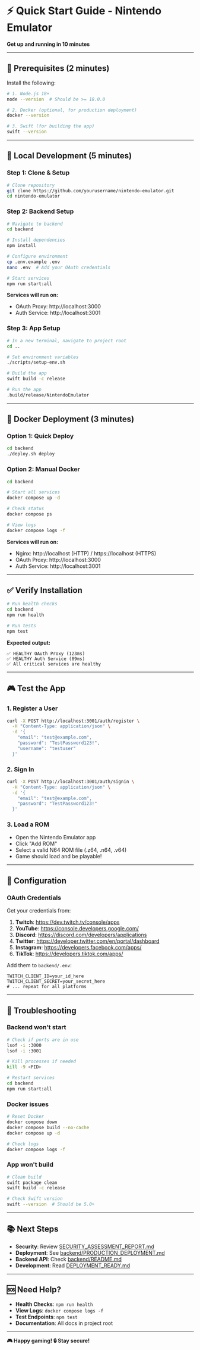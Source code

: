 # ⚡ Quick Start Guide - Nintendo Emulator

**Get up and running in 10 minutes**

---

## 🎯 Prerequisites (2 minutes)

Install the following:

```bash
# 1. Node.js 18+
node --version  # Should be >= 18.0.0

# 2. Docker (optional, for production deployment)
docker --version

# 3. Swift (for building the app)
swift --version
```

---

## 🚀 Local Development (5 minutes)

### Step 1: Clone & Setup

```bash
# Clone repository
git clone https://github.com/yourusername/nintendo-emulator.git
cd nintendo-emulator
```

### Step 2: Backend Setup

```bash
# Navigate to backend
cd backend

# Install dependencies
npm install

# Configure environment
cp .env.example .env
nano .env  # Add your OAuth credentials

# Start services
npm run start:all
```

**Services will run on:**
- OAuth Proxy: http://localhost:3000
- Auth Service: http://localhost:3001

### Step 3: App Setup

```bash
# In a new terminal, navigate to project root
cd ..

# Set environment variables
./scripts/setup-env.sh

# Build the app
swift build -c release

# Run the app
.build/release/NintendoEmulator
```

---

## 🐳 Docker Deployment (3 minutes)

### Option 1: Quick Deploy

```bash
cd backend
./deploy.sh deploy
```

### Option 2: Manual Docker

```bash
cd backend

# Start all services
docker compose up -d

# Check status
docker compose ps

# View logs
docker compose logs -f
```

**Services will run on:**
- Nginx: http://localhost (HTTP) / https://localhost (HTTPS)
- OAuth Proxy: http://localhost:3000
- Auth Service: http://localhost:3001

---

## ✅ Verify Installation

```bash
# Run health checks
cd backend
npm run health

# Run tests
npm test
```

**Expected output:**
```
✅ HEALTHY OAuth Proxy (123ms)
✅ HEALTHY Auth Service (89ms)
✅ All critical services are healthy
```

---

## 🎮 Test the App

### 1. Register a User

```bash
curl -X POST http://localhost:3001/auth/register \
  -H "Content-Type: application/json" \
  -d '{
    "email": "test@example.com",
    "password": "TestPassword123!",
    "username": "testuser"
  }'
```

### 2. Sign In

```bash
curl -X POST http://localhost:3001/auth/signin \
  -H "Content-Type: application/json" \
  -d '{
    "email": "test@example.com",
    "password": "TestPassword123!"
  }'
```

### 3. Load a ROM

- Open the Nintendo Emulator app
- Click "Add ROM"
- Select a valid N64 ROM file (.z64, .n64, .v64)
- Game should load and be playable!

---

## 📝 Configuration

### OAuth Credentials

Get your credentials from:

1. **Twitch**: https://dev.twitch.tv/console/apps
2. **YouTube**: https://console.developers.google.com/
3. **Discord**: https://discord.com/developers/applications
4. **Twitter**: https://developer.twitter.com/en/portal/dashboard
5. **Instagram**: https://developers.facebook.com/apps/
6. **TikTok**: https://developers.tiktok.com/apps/

Add them to `backend/.env`:

```env
TWITCH_CLIENT_ID=your_id_here
TWITCH_CLIENT_SECRET=your_secret_here
# ... repeat for all platforms
```

---

## 🔧 Troubleshooting

### Backend won't start

```bash
# Check if ports are in use
lsof -i :3000
lsof -i :3001

# Kill processes if needed
kill -9 <PID>

# Restart services
cd backend
npm run start:all
```

### Docker issues

```bash
# Reset Docker
docker compose down
docker compose build --no-cache
docker compose up -d

# Check logs
docker compose logs -f
```

### App won't build

```bash
# Clean build
swift package clean
swift build -c release

# Check Swift version
swift --version  # Should be 5.0+
```

---

## 📚 Next Steps

- **Security**: Review [SECURITY_ASSESSMENT_REPORT.md](./SECURITY_ASSESSMENT_REPORT.md)
- **Deployment**: See [backend/PRODUCTION_DEPLOYMENT.md](./backend/PRODUCTION_DEPLOYMENT.md)
- **Backend API**: Check [backend/README.md](./backend/README.md)
- **Development**: Read [DEPLOYMENT_READY.md](./DEPLOYMENT_READY.md)

---

## 🆘 Need Help?

- **Health Checks**: `npm run health`
- **View Logs**: `docker compose logs -f`
- **Test Endpoints**: `npm test`
- **Documentation**: All docs in project root

---

**🎮 Happy gaming! 🔒 Stay secure!**